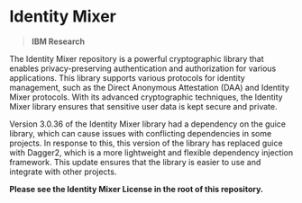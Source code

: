 # Identity Mixer

> __IBM Research__

The Identity Mixer repository is a powerful cryptographic library that 
enables privacy-preserving authentication and authorization for various applications. This library supports various protocols for identity management, such as the Direct Anonymous Attestation (DAA) and Identity Mixer protocols. With its advanced cryptographic techniques, the Identity Mixer library ensures that sensitive user data is kept secure and private.

Version 3.0.36 of the Identity Mixer library had a dependency on the 
guice library, which can cause issues with conflicting dependencies 
in some projects. In response to this, this version of the 
library has replaced guice with Dagger2, which is a more 
lightweight and flexible dependency injection framework. This update 
ensures that the library is easier to use and integrate with other projects.

__Please see the Identity Mixer License in the root of this repository.__

